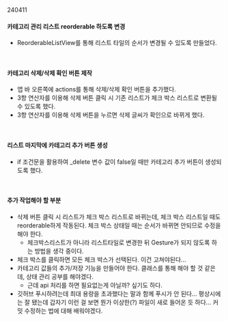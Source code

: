240411

#### 카테고리 관리 리스트 reorderable 하도록 변경
- ReorderableListView를 통해 리스트 타일의 순서가 변경될 수 있도록 만들었다.

<br>

#### 카테고리 삭제/삭제 확인 버튼 제작
- 앱 바 오른쪽에 actions를 통해 삭제/삭제 확인 버튼을 추가했다.
- 3항 연산자를 이용해 삭제 버튼 클릭 시 기존 리스트가 체크 박스 리스트로 변환될 수 있도록 했다.
- 3항 연산자를 이용해 삭제 버튼을 누르면 삭제 글씨가 확인으로 바뀌게 했다.

<br>

#### 리스트 마지막에 카테고리 추가 버튼 생성
- if 조건문을 활용하여 _delete 변수 값이 false일 때만 카테고리 추가 버튼이 생성되도록 했다.

<br>

#### 추가 작업해야 할 부분
- 삭제 버튼 클릭 시 리스트가 체크 박스 리스트로 바뀌는데, 체크 박스 리스트일 때도 reorderable하게 작동된다. 체크 박스 상태일 때는 순서가 바뀌면 안되므로 수정을 해야 한다.
    - 체크박스리스트가 아니라 리스트타일로 변경한 뒤 Gesture가 되지 않도록 하는 방법을 생각 중이다.
- 체크 박스를 클릭하면 모든 체크 박스가 선택된다. 이건 고쳐야된다...
- 카테고리 값들의 추가/저장 기능을 만들어야 한다. 클래스를 통해 해야 할 것 같은데, 상태 관리 공부를 해야겠다.
    - 근데 api 처리를 하면 필요없는게 아닐까? 싶기도 하다.
- 깃허브 푸시하려는데 최대 용량을 초과했다는 말과 함께 푸시가 안 된다... 평상시에는 잘 됐는데 갑자기 이런 걸 보면 뭔가 이상한(?) 파일이 새로 들어온 듯 하다... 커밋 수정하는 법에 대해 배워야겠다.
